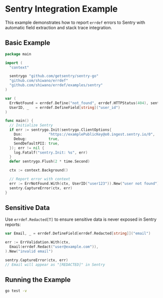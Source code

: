 # Sentry Integration Example

This example demonstrates how to report `errdef` errors to Sentry with automatic field extraction and stack trace integration.

## Basic Example

```go
package main

import (
  "context"

  sentrygo "github.com/getsentry/sentry-go"
  "github.com/shiwano/errdef"
  "github.com/shiwano/errdef/examples/sentry"
)

var (
  ErrNotFound = errdef.Define("not_found", errdef.HTTPStatus(404), sentry.Level(sentrygo.LevelInfo))
  UserID, _   = errdef.DefineField[string]("user_id")
)

func main() {
  // Initialize Sentry
  if err := sentrygo.Init(sentrygo.ClientOptions{
    Dsn:            "https://examplePublicKey@o0.ingest.sentry.io/0",
    Debug:          true,
    SendDefaultPII: true,
  }); err != nil {
    log.Fatalf("sentry.Init: %s", err)
  }
  defer sentrygo.Flush(2 * time.Second)

  ctx := context.Background()

  // Report error with context
  err := ErrNotFound.With(ctx, UserID("user123")).New("user not found")
  sentry.CaptureError(ctx, err)
}
```

## Sensitive Data

Use `errdef.Redacted[T]` to ensure sensitive data is never exposed in Sentry reports:

```go
var Email, _ = errdef.DefineField[errdef.Redacted[string]]("email")

err := ErrValidation.With(ctx,
  Email(errdef.Redact("user@example.com")),
).New("invalid email")

sentry.CaptureError(ctx, err)
// Email will appear as "[REDACTED]" in Sentry
```

## Running the Example

```bash
go test -v
```
